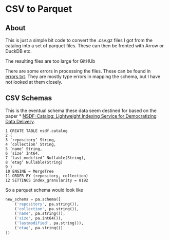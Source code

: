# CSV to Parquet

## About

This is just a simple bit code to convert the .csv.gz files I got from
the catalog into a set of parquet files.  These can then be fronted
with Arrow or DuckDB etc.  

The resulting files are too large for GitHUb

There are some errors in processing the files.  These can be found
in [errors.txt](./errors.txt).  They are mostly type errors in mapping 
the schema, but I have not looked at them closely.

## CSV Schemas

This is the eventual schema these data seem destined for 
based on the paper * [NSDF-Catalog: Lightweight Indexing Service for Democratizing Data Delivery](https://www.sci.utah.edu/publications/Lue2022a/catalog.pdf).

```
1 CREATE TABLE nsdf.catalog
2 (
3 ‘repository‘ String,
4 ‘collection‘ String,
5 ‘name‘ String,
6 ‘size‘ Int64,
7 ‘last_modified‘ Nullable(String),
8 ‘etag‘ Nullable(String)
9 )
10 ENGINE = MergeTree
11 ORDER BY (repository, collection)
12 SETTINGS index_granularity = 8192
```

So a parquet schema would look like 

```python
new_schema = pa.schema([
    ('repository', pa.string()),
    ('collection', pa.string()),
    ('name', pa.string()),
    ('size', pa.int64()),
    ('lastmodified', pa.string()),
    ('etag', pa.string())
])
```
